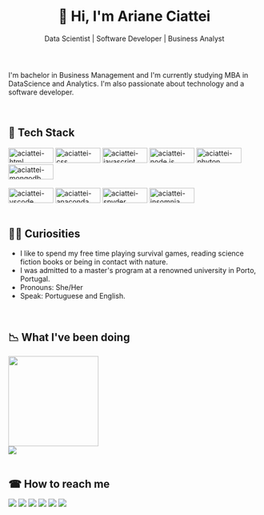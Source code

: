 <header align="center">
  <h1>👋 Hi, I'm Ariane Ciattei</h1>
  <p>Data Scientist | Software Developer | Business Analyst</p>
</header>
<body>
  <p>I'm bachelor in Business Management and I'm currently studying MBA in DataScience and Analytics. I'm also passionate about technology and a software developer.</p>
  <br>
  <div style="display: inline_block">
    <h2>🤖 Tech Stack</h2>
    <img alt="aciattei-html" height="30" width="90" src="https://img.shields.io/badge/HTML5-E34F26?style=for-the-badge&logo=html5&logoColor=white">
    <img alt="aciattei-css" height="30" width="90" src="https://img.shields.io/badge/CSS3-1572B6?style=for-the-badge&logo=css3&logoColor=white">
    <img alt="aciattei-javascript" height="30" width="90" src="https://img.shields.io/badge/JavaScript-F7DF1E?style=for-the-badge&logo=javascript&logoColor=black">
    <img alt="aciattei-node.js" height="30" width="90" src="https://img.shields.io/badge/node.js-339933?style=for-the-badge&logo=Node.js&logoColor=white">
    <img alt="aciattei-phyton" height="30" width="90" src="https://img.shields.io/badge/Python-3776AB?style=for-the-badge&logo=python&logoColor=white">
    <img alt="aciattei-mongodb" height="30" width="90" src="https://img.shields.io/badge/MongoDB-%234ea94b.svg?style=for-the-badge&logo=mongodb&logoColor=white">
    <br><br>
    <img alt="aciattei-vscode" height="30" width="90" src="https://img.shields.io/badge/Visual%20Studio%20Code-0078d7.svg?style=for-the-badge&logo=visual-studio-code&logoColor=white">
    <img alt="aciattei-anaconda" height="30" width="90" src="https://img.shields.io/badge/Anaconda-%2344A833.svg?style=for-the-badge&logo=anaconda&logoColor=white">
    <img alt="aciattei-spyder" height="30" width="90" src="https://img.shields.io/badge/Spyder-838485?style=for-the-badge&logo=spyder%20ide&logoColor=maroon">
    <img alt="aciattei-insomnia" height="30" width="90" src="https://img.shields.io/badge/Insomnia-black?style=for-the-badge&logo=insomnia&logoColor=5849BE">
  </div>
  <br>
  <h2>🕵️‍♀️ Curiosities</h2>
  <ul>
    <li>I like to spend my free time playing survival games, reading science fiction books or being in contact with nature.</li>
    <li>I was admitted to a master's program at a renowned university in Porto, Portugal.</li>
    <li>Pronouns: She/Her</li>
    <li>Speak: Portuguese and English.</li>
  </ul>
  <br>
  <h2>📉 What I've been doing</h2>
  <div>
    <a href="https://github.com/aciattei">
    <img height="180em" src="https://github-readme-stats.vercel.app/api?username=aciattei&show_icons=true&theme=github_dark&include_all_commits=true&count_private=true"/>
    </a>
  </div>
  <div>
    <a href="https://github.com/aciattei"></a>
    <img src="https://github-readme-stats.vercel.app/api/top-langs/?username=aciattei&layout=compact&theme=github_dark">
  </div>
  <br>
  <h2>☎ How to reach me</h2>
  <div style="display: inline_block"> 
    <a href="https://instagram.com/falaoiariane" target="_blank"><img src="https://img.shields.io/badge/-Instagram-%23E4405F?style=for-the-badge&logo=instagram&logoColor=white" target="_blank"></a>
    <a href="https://www.facebook.com/aciattei" target="_blank"><img src="https://img.shields.io/badge/Facebook-1877F2?style=for-the-badge&logo=facebook&logoColor=white" target="_blank"></a>
    <a href="https://linkedin.com/in/ariane-ciattei-62389141/" target="_blank"><img src="https://img.shields.io/badge/-LinkedIn-%230077B5?style=for-the-badge&logo=linkedin&logoColor=white" target="_blank"></a>
    <a href="https://x.com/arianeciattei" target="_blank"><img src="https://img.shields.io/badge/Twitter-1DA1F2?style=for-the-badge&logo=twitter&logoColor=white" target="_blank"></a>
    <a href = "mailto:aciattei@gmail.com"><img src="https://img.shields.io/badge/-Gmail-%23333?style=for-the-badge&logo=gmail&logoColor=white" target="_blank"></a>
    <a href="https://aciattei.github.io/portfolio/">
    <img src="https://img.shields.io/badge/Portfolio-%23000000.svg?style=for-the-badge&logo=react&logoColor=white"/>
  </div>
</body>